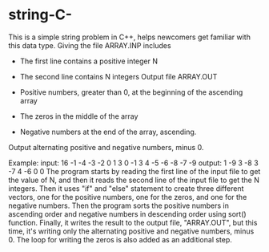 # string-C-
This is a simple string problem in C++, helps newcomers get familiar with this data type. 
Giving the file ARRAY.INP includes
- The first line contains a positive integer N
- The second line contains N integers
Output file ARRAY.OUT


- Positive numbers, greater than 0, at the beginning of the ascending array
- The zeros in the middle of the array
- Negative numbers at the end of the array, ascending.


Output alternating positive and negative numbers, minus 0.

Example: 
input: 16 
       -1 -4 -3 -2 0 1 3 0 -1 3 4 -5 -6 -8 -7 -9
output: 1 -9  3 -8 3 -7 4 -6 0 0
The program starts by reading the first line of the input file to get the value of N, and then it reads the second line of the input file to get the N integers. Then it uses "if" and "else" statement to create three different vectors, one for the positive numbers, one for the zeros, and one for the negative numbers. Then the program sorts the positive numbers in ascending order and negative numbers in descending order using sort() function. Finally, it writes the result to the output file, "ARRAY.OUT", but this time, it's writing only the alternating positive and negative numbers, minus 0. The loop for writing the zeros is also added as an additional step. 
